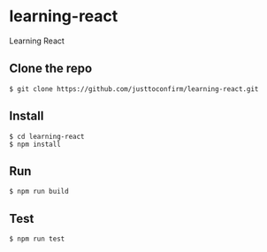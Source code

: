 # learning-react
Learning React

## Clone the repo
```
$ git clone https://github.com/justtoconfirm/learning-react.git
```

## Install
```
$ cd learning-react
$ npm install
```

## Run
```
$ npm run build
```

## Test
```
$ npm run test
```